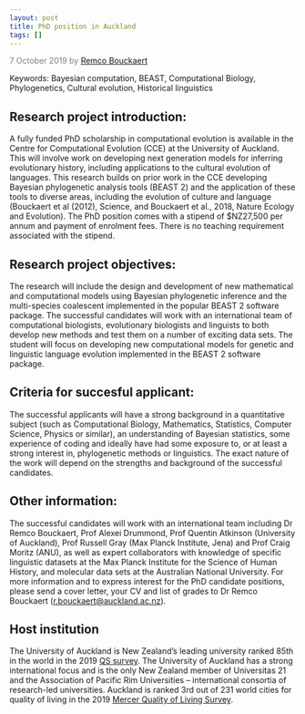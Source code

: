 ```yaml
---
layout: post
title: PhD position in Auckland
tags: []
---
```

<p style="color:gray">7 October 2019 by <a href="mailto:r.bouckaert@auckland.ac.nz">Remco Bouckaert</a></p>

Keywords: Bayesian computation, BEAST, Computational Biology, Phylogenetics, Cultural evolution, Historical linguistics

## Research project introduction:

A fully funded PhD scholarship in computational evolution is available in the Centre for Computational Evolution (CCE) at the University of Auckland. This will involve work on developing next generation models for inferring evolutionary history, including applications to the cultural evolution of languages. This research builds on prior work in the CCE developing Bayesian phylogenetic analysis tools (BEAST 2) and the application of these tools to diverse areas, including the evolution of culture and language (Bouckaert et al (2012), Science, and Bouckaert et al., 2018, Nature Ecology and Evolution). The PhD position comes with a stipend of $NZ27,500 per annum and payment of enrolment fees. There is no teaching requirement associated with the stipend.


## Research project objectives:

The research will include the design and development of new mathematical and computational models using Bayesian phylogenetic inference and the multi-species coalescent implemented in the popular BEAST 2 software package. The successful candidates will work with an international team of computational biologists, evolutionary biologists and linguists to both develop new methods and test them on a number of exciting data sets. The student will focus on developing new computational models for genetic and linguistic language evolution implemented in the BEAST 2 software package.


## Criteria for succesful applicant: 

The successful applicants will have a strong background in a quantitative subject (such as Computational Biology, Mathematics, Statistics, Computer Science, Physics or similar), an understanding of Bayesian statistics, some experience of coding and ideally have had some exposure to, or at least a strong interest in, phylogenetic methods or linguistics. The exact nature of the work will depend on the strengths and background of the successful candidates.


## Other information:

The successful candidates will work with an international team including Dr Remco Bouckaert, Prof Alexei Drummond, Prof Quentin Atkinson (University of Auckland), Prof Russell Gray (Max Planck Institute, Jena) and Prof Craig Moritz (ANU), as well as expert collaborators with knowledge of specific linguistic datasets at the Max Planck Institute for the Science of Human History, and molecular data sets at the Australian National University.
For more information and to express interest for the PhD candidate positions, please send a cover letter, your CV and list of grades to Dr Remco Bouckaert (r.bouckaert@auckland.ac.nz). 


## Host institution

The University of Auckland is New Zealand’s leading university ranked 85th in the world in the 2019 [QS survey](https://www.auckland.ac.nz/en/about-us/about-the-university/our-ranking-and-reputation/New-Zealands-world-ranked-University.html). The University of Auckland has a strong international focus and is the only New Zealand member of Universitas 21 and the Association of Pacific Rim Universities – international consortia of research-led universities. Auckland is ranked 3rd out of 231 world cities for quality of living in the 2019 [Mercer Quality of Living Survey](http://www.mercer.com/qualityofliving).
